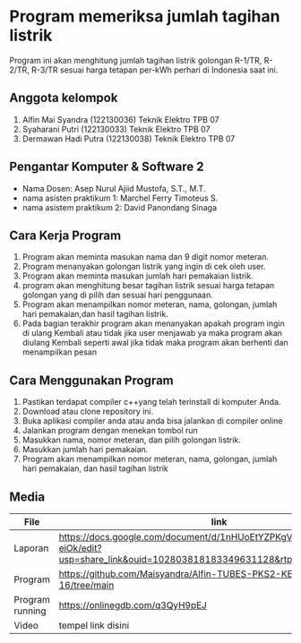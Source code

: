 # Program memeriksa jumlah tagihan listrik 
Program ini akan menghitung jumlah tagihan listrik golongan R-1/TR, R-2/TR, R-3/TR sesuai harga tetapan per-kWh perhari di Indonesia saat ini.

## Anggota kelompok 
1. Alfin Mai Syandra (122130036) Teknik Elektro TPB 07
2. Syaharani Putri (122130033) Teknik Elektro TPB 07
3. Dermawan Hadi Putra (122130038) Teknik Elektro TPB 07

## Pengantar Komputer & Software 2
- Nama Dosen: Asep Nurul Ajiid Mustofa, S.T., M.T.
- nama asisten praktikum 1: Marchel Ferry Timoteus S.
- nama asistem praktikum 2: David Panondang Sinaga

## Cara Kerja Program
1.	Program akan meminta masukan nama dan 9 digit nomor meteran.
2.	Program menanyakan golongan listrik yang ingin di cek oleh user.
3.	Program akan meminta masukan jumlah hari pemakaian listrik.
4.	program akan menghitung besar tagihan listrik sesuai harga tetapan golongan yang di pilih dan sesuai hari penggunaan.
5.	Program akan menampilkan nomor meteran, nama, golongan, jumlah hari pemakaian,dan hasil tagihan listrik. 
6.	Pada bagian terakhir program akan menanyakan apakah program ingin di ulang Kembali atau tidak jika user menjawab ya maka program akan diulang Kembali seperti awal jika tidak maka program akan berhenti dan menampilkan pesan 

## Cara Menggunakan Program 
1.	Pastikan terdapat compiler c++yang telah terinstall di komputer Anda.
2.	Download atau clone repository ini.
3.	Buka aplikasi compiler anda atau anda bisa jalankan di compiler online 
4.	Jalankan program dengan menekan tombol run
5.	Masukkan nama, nomor meteran, dan pilih golongan listrik.
6.	Masukkan jumlah hari pemakaian.
7.	Program akan menampilkan nomor meteran, nama, golongan, jumlah hari pemakaian, dan hasil tagihan listrik

## Media

| File |      link     |
| ------ | ------ |
| Laporan | https://docs.google.com/document/d/1nHUoEtYZPKgVvP7eXeTvkO3JLSc-eiOk/edit?usp=share_link&ouid=102803818183349631128&rtpof=true&sd=true |
| Program | https://github.com/Maisyandra/Alfin-TUBES-PKS2-KELOMPOK-16/tree/main |
| Program running | https://onlinegdb.com/q3QyH9pEJ |
| Video | tempel link disini |
